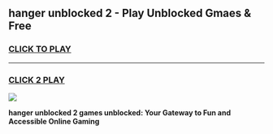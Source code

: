 
## hanger unblocked 2 - Play Unblocked Gmaes & Free
<h3>
<a href="https://news.freeplayer.one?title=hanger_unblocked_2&ref=16F">CLICK TO PLAY</a></h3>
<hr>

<h3>
<a href="https://news.freeplayer.one?title=hanger_unblocked_2&ref=16F">CLICK 2 PLAY</a>
  
</h3>

<a href="https://news.freeplayer.one?title=hanger_unblocked_2&ref=16F/"><img src="https://clearcache.store/games.png"></a>


**hanger unblocked 2 games unblocked: Your Gateway to Fun and Accessible Online Gaming**
